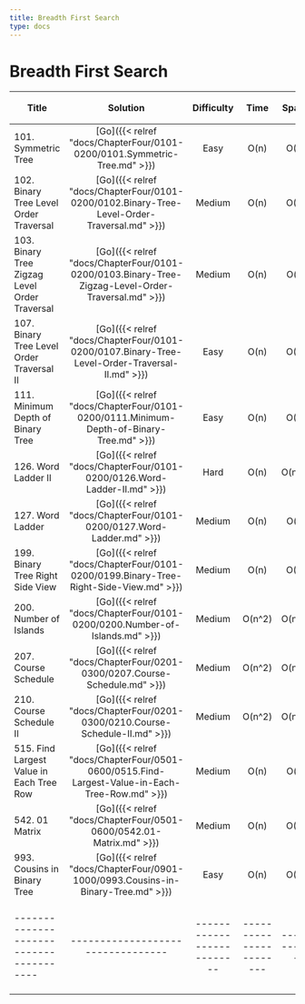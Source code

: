 ```yaml
---
title: Breadth First Search
type: docs
---
```


# Breadth First Search

| Title | Solution | Difficulty | Time | Space |收藏| 
| ----- | :--------: | :----------: | :----: | :-----: | :-----: |
|101. Symmetric Tree | [Go]({{< relref "docs/ChapterFour/0101-0200/0101.Symmetric-Tree.md" >}})| Easy | O(n)| O(1)||
|102. Binary Tree Level Order Traversal | [Go]({{< relref "docs/ChapterFour/0101-0200/0102.Binary-Tree-Level-Order-Traversal.md" >}})| Medium | O(n)| O(1)||
|103. Binary Tree Zigzag Level Order Traversal | [Go]({{< relref "docs/ChapterFour/0101-0200/0103.Binary-Tree-Zigzag-Level-Order-Traversal.md" >}})| Medium | O(n)| O(n)||
|107. Binary Tree Level Order Traversal II | [Go]({{< relref "docs/ChapterFour/0101-0200/0107.Binary-Tree-Level-Order-Traversal-II.md" >}})| Easy | O(n)| O(1)||
|111. Minimum Depth of Binary Tree | [Go]({{< relref "docs/ChapterFour/0101-0200/0111.Minimum-Depth-of-Binary-Tree.md" >}})| Easy | O(n)| O(1)||
|126. Word Ladder II | [Go]({{< relref "docs/ChapterFour/0101-0200/0126.Word-Ladder-II.md" >}})| Hard | O(n)| O(n^2)|❤️|
|127. Word Ladder  | [Go]({{< relref "docs/ChapterFour/0101-0200/0127.Word-Ladder.md" >}})| Medium | O(n)| O(n)||
|199. Binary Tree Right Side View | [Go]({{< relref "docs/ChapterFour/0101-0200/0199.Binary-Tree-Right-Side-View.md" >}})| Medium | O(n)| O(1)||
|200. Number of Islands | [Go]({{< relref "docs/ChapterFour/0101-0200/0200.Number-of-Islands.md" >}})| Medium | O(n^2)| O(n^2)||
|207. Course Schedule  | [Go]({{< relref "docs/ChapterFour/0201-0300/0207.Course-Schedule.md" >}})| Medium | O(n^2)| O(n^2)||
|210. Course Schedule II  | [Go]({{< relref "docs/ChapterFour/0201-0300/0210.Course-Schedule-II.md" >}})| Medium | O(n^2)| O(n^2)||
|515. Find Largest Value in Each Tree Row | [Go]({{< relref "docs/ChapterFour/0501-0600/0515.Find-Largest-Value-in-Each-Tree-Row.md" >}})| Medium | O(n)| O(n)||
|542. 01 Matrix  | [Go]({{< relref "docs/ChapterFour/0501-0600/0542.01-Matrix.md" >}})| Medium | O(n)| O(1)||
|993. Cousins in Binary Tree | [Go]({{< relref "docs/ChapterFour/0901-1000/0993.Cousins-in-Binary-Tree.md" >}})| Easy | O(n)| O(1)||
|---------------------------------------|---------------------------------|--------------------------|-----------------------|-----------|--------|